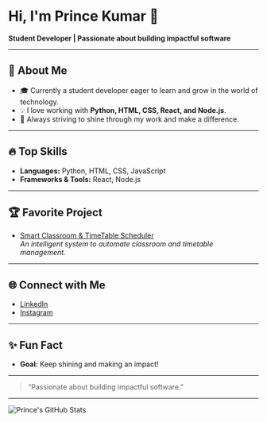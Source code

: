 # Hi, I'm Prince Kumar 👋

**Student Developer | Passionate about building impactful software**

---

## 🚀 About Me

- 🎓 Currently a student developer eager to learn and grow in the world of technology.
- 💡 I love working with **Python, HTML, CSS, React, and Node.js**.
- 🌟 Always striving to shine through my work and make a difference.

---

## 🔥 Top Skills

- **Languages:** Python, HTML, CSS, JavaScript
- **Frameworks & Tools:** React, Node.js

---

## 🏆 Favorite Project

- [Smart Classroom & TimeTable Scheduler](https://github.com/princekumar-dev/Smart_Classroom_And_TimeTable_Scheduler)  
  *An intelligent system to automate classroom and timetable management.*

---

## 🌐 Connect with Me

- [LinkedIn](https://www.linkedin.com/in/prince-r-b9685130b/?utm_source=share&utm_campaign=share_via&utm_content=profile&utm_medium=android_app)
- [Instagram](https://www.instagram.com/prince_r_94?igsh=MXA0Ymx1OGwydGZhNw==)

---

## ✨ Fun Fact

- **Goal:** Keep shining and making an impact!

---

> “Passionate about building impactful software.”

---

![Prince's GitHub Stats](https://github-readme-stats.vercel.app/api?username=princekumar-dev&show_icons=true&theme=radical)


